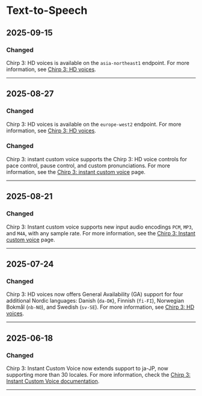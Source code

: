 # Text-to-Speech

## 2025-09-15

### Changed

Chirp 3: HD voices is available on the `asia-northeast1` endpoint. For more information, see [Chirp 3: HD voices](https://cloud.google.com/text-to-speech/docs/chirp3-hd).

---
## 2025-08-27

### Changed

Chirp 3: HD voices is available on the `europe-west2` endpoint. For more information, see [Chirp 3: HD voices](https://cloud.google.com/text-to-speech/docs/chirp3-hd).

### Changed

Chirp 3: instant custom voice supports the Chirp 3: HD voice controls for pace control, pause control, and custom pronunciations. For more information, see the [Chirp 3: instant custom voice](https://cloud.google.com/text-to-speech/docs/chirp3-instant-custom-voice#use_chirp_3_hd_voice_controls) page.

---
## 2025-08-21

### Changed

Chirp 3: Instant custom voice supports new input audio encodings `PCM`, `MP3`, and `M4A`, with any sample rate. For more information, see the [Chirp 3: Instant custom voice](https://cloud.google.com/text-to-speech/docs/chirp3-instant-custom-voice) page.

---
## 2025-07-24

### Changed

Chirp 3: HD voices now offers General Availability (GA) support for four additional Nordic languages: Danish (`da-DK`), Finnish (`fi-FI`), Norwegian Bokmål (`nb-NO`), and Swedish (`sv-SE`). For more information, see [Chirp 3: HD voices](https://cloud.google.com/text-to-speech/docs/chirp3-hd).

---
## 2025-06-18

### Changed

Chirp 3: Instant Custom Voice now extends support to ja-JP, now supporting more than 30 locales. For more information, check the [Chirp 3: Instant Custom Voice documentation](https://cloud.google.com/text-to-speech/docs/chirp3-instant-custom-voice).

---
